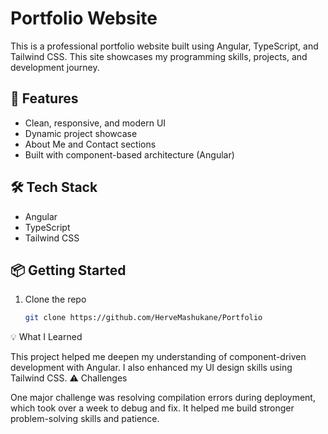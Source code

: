 # Portfolio Website

This is a professional portfolio website built using Angular, TypeScript, and Tailwind CSS. This site showcases my programming skills, projects, and development journey.

## 🚀 Features

- Clean, responsive, and modern UI
- Dynamic project showcase
- About Me and Contact sections
- Built with component-based architecture (Angular)

## 🛠 Tech Stack

- Angular
- TypeScript
- Tailwind CSS

## 📦 Getting Started

1. Clone the repo  
   ```bash
   git clone https://github.com/HerveMashukane/Portfolio

💡 What I Learned

This project helped me deepen my understanding of component-driven development with Angular. I also enhanced my UI design skills using Tailwind CSS.
⚠️ Challenges

One major challenge was resolving compilation errors during deployment, which took over a week to debug and fix. It helped me build stronger problem-solving skills and patience.